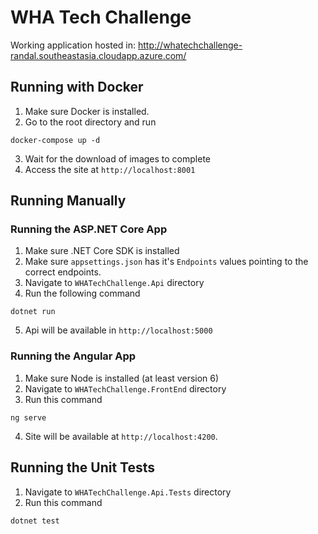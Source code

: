 # WHA Tech Challenge
Working application hosted in:
http://whatechchallenge-randal.southeastasia.cloudapp.azure.com/

## Running with Docker
1. Make sure Docker is installed.
2. Go to the root directory and run
```
docker-compose up -d
```
3. Wait for the download of images to complete
4. Access the site at `http://localhost:8001`
## Running Manually
### Running the ASP.NET Core App
1. Make sure .NET Core SDK is installed
2. Make sure `appsettings.json` has it's `Endpoints` values pointing to the correct endpoints.
3. Navigate to `WHATechChallenge.Api` directory
4. Run the following command
```
dotnet run
```
5. Api will be available in `http://localhost:5000`

### Running the Angular App
1. Make sure Node is installed (at least version 6)
2. Navigate to `WHATechChallenge.FrontEnd` directory
3. Run this command
```
ng serve
```
4. Site will be available at `http://localhost:4200`.
## Running the Unit Tests
1. Navigate to `WHATechChallenge.Api.Tests` directory
2. Run this command
```
dotnet test
```